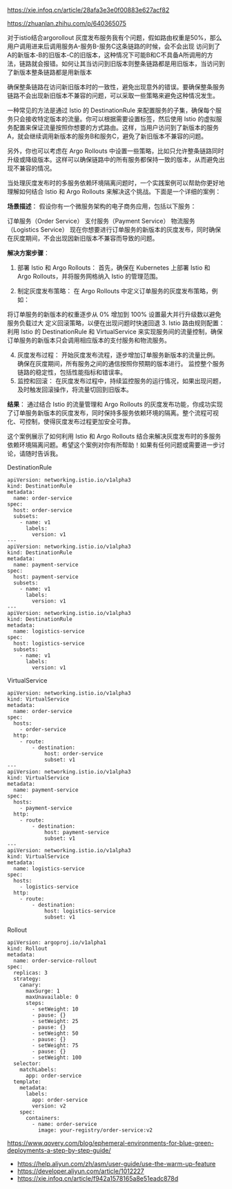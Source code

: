 https://xie.infoq.cn/article/28afa3e3e0f00883e627acf82

https://zhuanlan.zhihu.com/p/640365075

对于istio结合argorollout 灰度发布服务我有个问题，假如路由权重是50%，那么用户调用进来后调用服务A-服务B-服务C这条链路的时候，会不会出现 访问到了 A的新版本-B的旧版本-C的旧版本，这种情况下可能B和C不具备A所调用的方法，链路就会报错。如何让其当访问到旧版本则整条链路都是用旧版本，当访问到了新版本整条链路都是用新版本



确保整条链路在访问新旧版本时的一致性，避免出现意外的错误。要确保整条服务链路不会出现新旧版本不兼容的问题，可以采取一些策略来避免这种情况发生。

一种常见的方法是通过 Istio 的 DestinationRule 来配置服务的子集，确保每个服务只会接收特定版本的流量。你可以根据需要设置标签，然后使用 Istio 的虚拟服务配置来保证流量按照你想要的方式路由。这样，当用户访问到了新版本的服务A，就会继续调用新版本的服务B和服务C，避免了新旧版本不兼容的问题。

另外，你也可以考虑在 Argo Rollouts 中设置一些策略，比如只允许整条链路同时升级或降级版本。这样可以确保链路中的所有服务都保持一致的版本，从而避免出现不兼容的情况。


当处理灰度发布时的多服务依赖环境隔离问题时，一个实践案例可以帮助你更好地理解如何结合 Istio 和 Argo Rollouts 来解决这个挑战。下面是一个详细的案例：

**场景描述**：
假设你有一个微服务架构的电子商务应用，包括以下服务：

订单服务（Order Service）
支付服务（Payment Service）
物流服务（Logistics Service）
现在你想要进行订单服务的新版本的灰度发布，同时确保在灰度期间，不会出现因新旧版本不兼容而导致的问题。

**解决方案步骤**：
1. 部署 Istio 和 Argo Rollouts：
首先，确保在 Kubernetes 上部署 Istio 和 Argo Rollouts，并将服务网格纳入 Istio 的管理范围。

2. 制定灰度发布策略：
在 Argo Rollouts 中定义订单服务的灰度发布策略，例如：

将订单服务的新版本的权重逐步从 0% 增加到 100%
设置最大并行升级数以避免服务负载过大
定义回滚策略，以便在出现问题时快速回退
3. Istio 路由规则配置：
利用 Istio 的 DestinationRule 和 VirtualService 来实现服务间的流量控制，确保订单服务的新版本只会调用相应版本的支付服务和物流服务。

4. 灰度发布过程：
开始灰度发布流程，逐步增加订单服务新版本的流量比例。
确保在灰度期间，所有服务之间的通信按照你预期的版本进行。
监控整个服务链路的稳定性，包括性能指标和错误率。
5. 监控和回滚：
在灰度发布过程中，持续监控服务的运行情况，如果出现问题，及时触发回滚操作，将流量切回到旧版本。

**结果**：
通过结合 Istio 的流量管理和 Argo Rollouts 的灰度发布功能，你成功实现了订单服务新版本的灰度发布，同时保持多服务依赖环境的隔离。整个流程可视化、可控制，使得灰度发布过程更加安全可靠。

这个案例展示了如何利用 Istio 和 Argo Rollouts 结合来解决灰度发布时的多服务依赖环境隔离问题。希望这个案例对你有所帮助！如果有任何问题或需要进一步讨论，请随时告诉我。

DestinationRule
```
apiVersion: networking.istio.io/v1alpha3
kind: DestinationRule
metadata:
  name: order-service
spec:
  host: order-service
  subsets:
    - name: v1
      labels:
        version: v1
---
apiVersion: networking.istio.io/v1alpha3
kind: DestinationRule
metadata:
  name: payment-service
spec:
  host: payment-service
  subsets:
    - name: v1
      labels:
        version: v1
---
apiVersion: networking.istio.io/v1alpha3
kind: DestinationRule
metadata:
  name: logistics-service
spec:
  host: logistics-service
  subsets:
    - name: v1
      labels:
        version: v1
```
VirtualService
```
apiVersion: networking.istio.io/v1alpha3
kind: VirtualService
metadata:
  name: order-service
spec:
  hosts:
    - order-service
  http:
    - route:
        - destination:
            host: order-service
            subset: v1
---
apiVersion: networking.istio.io/v1alpha3
kind: VirtualService
metadata:
  name: payment-service
spec:
  hosts:
    - payment-service
  http:
    - route:
        - destination:
            host: payment-service
            subset: v1
---
apiVersion: networking.istio.io/v1alpha3
kind: VirtualService
metadata:
  name: logistics-service
spec:
  hosts:
    - logistics-service
  http:
    - route:
        - destination:
            host: logistics-service
            subset: v1
```
Rollout
```
apiVersion: argoproj.io/v1alpha1
kind: Rollout
metadata:
  name: order-service-rollout
spec:
  replicas: 3
  strategy:
    canary:
      maxSurge: 1
      maxUnavailable: 0
      steps:
        - setWeight: 10
        - pause: {}
        - setWeight: 25
        - pause: {}
        - setWeight: 50
        - pause: {}
        - setWeight: 75
        - pause: {}
        - setWeight: 100
  selector:
    matchLabels:
      app: order-service
  template:
    metadata:
      labels:
        app: order-service
        version: v2
    spec:
      containers:
        - name: order-service
          image: your-registry/order-service:v2
```
https://www.qovery.com/blog/ephemeral-environments-for-blue-green-deployments-a-step-by-step-guide/

- https://help.aliyun.com/zh/asm/user-guide/use-the-warm-up-feature
- https://developer.aliyun.com/article/1012227
- https://xie.infoq.cn/article/f942a1578165a8e51eadc878d